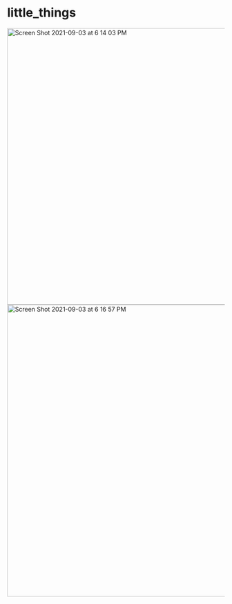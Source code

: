 # little_things

<img width="640" alt="Screen Shot 2021-09-03 at 6 14 03 PM" src="https://user-images.githubusercontent.com/84707645/132029183-8caa7e50-e932-45c4-86db-79b64604828b.png">




<img width="676" alt="Screen Shot 2021-09-03 at 6 16 57 PM" src="https://user-images.githubusercontent.com/84707645/132029212-da0331b4-1bc3-439f-9e0c-d745f26f792a.png">
